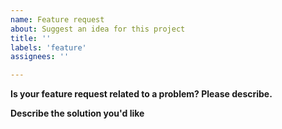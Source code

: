 ```yaml
---
name: Feature request
about: Suggest an idea for this project
title: ''
labels: 'feature'
assignees: ''

---
```


**Is your feature request related to a problem? Please describe.**

**Describe the solution you'd like**
